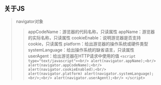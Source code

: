 ##  关于JS
> navigator对象
>>  appCodeName：游览器的代码名称，只读属性
>>  appName：游览器的实际名称，只读属性
>>  cookieEnable：说明游览器是否支持cookie，只读属性
>>  platform：给出游览器的操作系统或硬件类型
>>  systemLanguage：给出操作系统的缺省语言，只读属性
>>  userAgent：给出游览器在HTTP请求中使用的值
		`<script type="text/javascript"><br/>
			alert(navigator.appName);<br/>
			alert(navigator.appCodeName);<br/>
			alert(navigator.cookieEnabled);<br/>
			alert(navigator.platform)
			alert(navigator.systemLanguage);<br/>;<br/>
			alert(navigator.userAgent);<br/>
		</script>`

